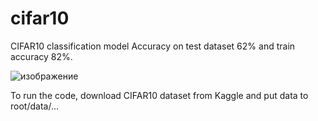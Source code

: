 # cifar10
CIFAR10 classification model
Accuracy on test dataset 62% and train accuracy 82%. 

![изображение](https://github.com/bulbingemski/cifar10/assets/65924626/a7633f1b-53c5-4abc-b2e6-58d791a5ebec)

To run the code, download CIFAR10 dataset from Kaggle and put data to root/data/...
